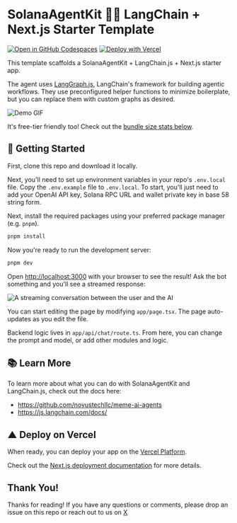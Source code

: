 # SolanaAgentKit 🦜️🔗 LangChain + Next.js Starter Template

[![Open in GitHub Codespaces](https://github.com/codespaces/badge.svg)](https://codespaces.new/michaelessiet/solana-agent-nextjs-starter-langchain)
[![Deploy with Vercel](https://vercel.com/button)](https://vercel.com/new/clone?repository-url=https%3A%2F%2Fgithub.com%2Fnovustechllc%2Fsolana-ai-agents%2Ftree%2Fmain%2Fexamples%2Fagent-kit-nextjs-langchain&env=OPENAI_API_KEY,RPC_URL,SOLANA_PRIVATE_KEY&project-name=solana-ai-agents&repository-name=sak-yourprojectname)

This template scaffolds a SolanaAgentKit + LangChain.js + Next.js starter app.

The agent uses [LangGraph.js](https://langchain-ai.github.io/langgraphjs/), LangChain's framework for building agentic workflows. They use preconfigured helper functions to minimize boilerplate, but you can replace them with custom graphs as desired.

![Demo GIF](/public/images/agent-convo.gif)

It's free-tier friendly too! Check out the [bundle size stats below](#-bundle-size).

## 🚀 Getting Started

First, clone this repo and download it locally.

Next, you'll need to set up environment variables in your repo's `.env.local` file. Copy the `.env.example` file to `.env.local`.
To start, you'll just need to add your OpenAI API key, Solana RPC URL and wallet private key in base 58 string form.

Next, install the required packages using your preferred package manager (e.g. `pnpm`).

```bash
pnpm install
```

Now you're ready to run the development server:

```bash
pnpm dev
```

Open [http://localhost:3000](http://localhost:3000) with your browser to see the result! Ask the bot something and you'll see a streamed response:

![A streaming conversation between the user and the AI](/public/images/chat-conversation.png)

You can start editing the page by modifying `app/page.tsx`. The page auto-updates as you edit the file.

Backend logic lives in `app/api/chat/route.ts`. From here, you can change the prompt and model, or add other modules and logic.

## 📚 Learn More

To learn more about what you can do with SolanaAgentKit and LangChain.js, check out the docs here:

- https://github.com/novustechllc/meme-ai-agents
- https://js.langchain.com/docs/

## ▲ Deploy on Vercel

When ready, you can deploy your app on the [Vercel Platform](https://vercel.com/new?utm_medium=default-template&filter=next.js&utm_source=create-next-app&utm_campaign=create-next-app-readme).

Check out the [Next.js deployment documentation](https://nextjs.org/docs/deployment) for more details.

## Thank You!

Thanks for reading! If you have any questions or comments, please drop an issue on this repo or reach out to us on [X](https://x.com/novustechllc)
